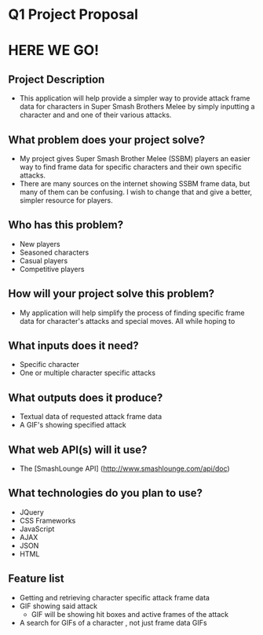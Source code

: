 # Q1 Project Proposal
# HERE WE GO!

## Project Description
*  This application will help provide a simpler way to provide attack frame data
for characters in Super Smash Brothers Melee by simply inputting a character and
and one of their various attacks.  

## What problem does your project solve?
*  My project gives Super Smash Brother Melee (SSBM) players an easier way to
find
frame data for specific characters and their own specific attacks.
* There are
many sources on the internet showing SSBM frame data, but many of them can be
confusing. I wish to change that and give a better, simpler resource for
players.

## Who has this problem?
*  New players
*  Seasoned characters
*  Casual players
*  Competitive players

## How will your project solve this problem?
* My application will help simplify the process of finding specific frame data for
character's attacks and special moves. All while hoping to

## What inputs does it need?
* Specific character
* One or multiple character specific attacks


## What outputs does it produce?
* Textual data of requested attack frame data
* A GIF's showing specified attack


## What web API(s) will it use?
* The [SmashLounge API] (http://www.smashlounge.com/api/doc)


## What technologies do you plan to use?
* JQuery
* CSS Frameworks
* JavaScript
* AJAX
* JSON
* HTML



## Feature list
* Getting and retrieving character specific attack frame data
* GIF showing said attack
  * GIF will be showing hit boxes and active frames of the attack
* A search for GIFs of a character , not just frame data GIFs
